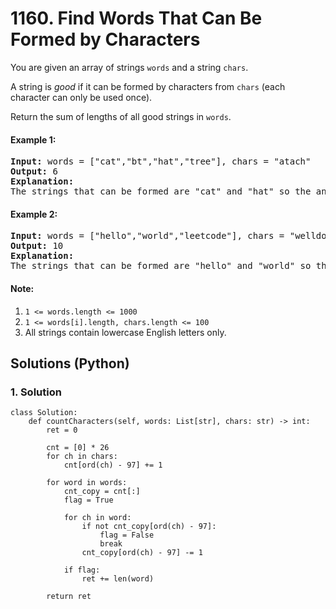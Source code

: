 # 1160. Find Words That Can Be Formed by Characters
You are given an array of strings ```words``` and a string ```chars```.

A string is *good* if it can be formed by characters from ```chars``` (each character can only be used once).

Return the sum of lengths of all good strings in ```words```.

#### Example 1:
<pre>
<strong>Input:</strong> words = ["cat","bt","hat","tree"], chars = "atach"
<strong>Output:</strong> 6
<strong>Explanation:</strong>
The strings that can be formed are "cat" and "hat" so the answer is 3 + 3 = 6.
</pre>

#### Example 2:
<pre>
<strong>Input:</strong> words = ["hello","world","leetcode"], chars = "welldonehoneyr"
<strong>Output:</strong> 10
<strong>Explanation:</strong>
The strings that can be formed are "hello" and "world" so the answer is 5 + 5 = 10.
</pre>

#### Note:
1. ```1 <= words.length <= 1000```
2. ```1 <= words[i].length, chars.length <= 100```
3. All strings contain lowercase English letters only.

## Solutions (Python)

### 1. Solution
```Python3
class Solution:
    def countCharacters(self, words: List[str], chars: str) -> int:
        ret = 0

        cnt = [0] * 26
        for ch in chars:
            cnt[ord(ch) - 97] += 1

        for word in words:
            cnt_copy = cnt[:]
            flag = True

            for ch in word:
                if not cnt_copy[ord(ch) - 97]:
                    flag = False
                    break
                cnt_copy[ord(ch) - 97] -= 1

            if flag:
                ret += len(word)

        return ret
```
